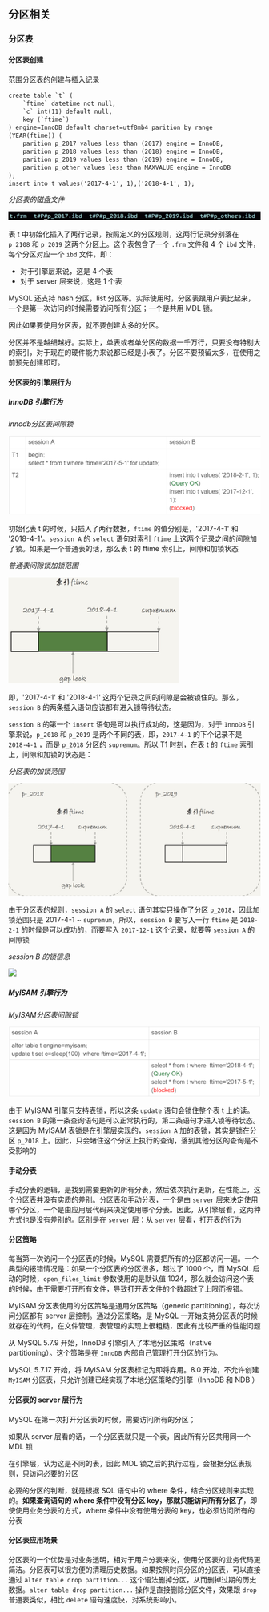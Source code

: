 ## 分区相关

### 分区表

#### 分区表创建

范围分区表的创建与插入记录

```mysql
create table `t` (
	`ftime` datetime not null,
	`c` int(11) default null,
	key (`ftime`)
) engine=InnoDB default charset=utf8mb4 parition by range (YEAR(ftime)) (
	parition p_2017 values less than (2017) engine = InnoDB,
	parition p_2018 values less than (2018) engine = InnoDB,
	parition p_2019 values less than (2019) engine = InnoDB,
	parition p_other values less than MAXVALUE engine = InnoDB
);
insert into t values('2017-4-1', 1),('2018-4-1', 1);
```

*分区表的磁盘文件*

![](../Images/Performance/分区表的磁盘文件.png)

表 t 中初始化插入了两行记录，按照定义的分区规则，这两行记录分别落在 `p_2108` 和 `p_2019` 这两个分区上。这个表包含了一个 `.frm` 文件和 4 个 `ibd` 文件，每个分区对应一个 `ibd` 文件，即：

* 对于引擎层来说，这是 4 个表
* 对于 server 层来说，这是 1 个表

MySQL 还支持 hash 分区，list 分区等。实际使用时，分区表跟用户表比起来，一个是第一次访问的时候需要访问所有分区；一个是共用 MDL 锁。

因此如果要使用分区表，就不要创建太多的分区。

分区并不是越细越好。实际上，单表或者单分区的数据一千万行，只要没有特别大的索引，对于现在的硬件能力来说都已经是小表了。分区不要预留太多，在使用之前预先创建即可。

#### 分区表的引擎层行为

##### InnoDB 引擎行为

*innodb分区表间隙锁*

![](../Images/Performance/Innodb分区表间隙锁.png)

初始化表 t 的时候，只插入了两行数据，`ftime` 的值分别是，'2017-4-1' 和 '2018-4-1'。`session A` 的 `select` 语句对索引 `ftime` 上这两个记录之间的间隙加了锁。如果是一个普通表的话，那么表 t 的 ftime 索引上，间隙和加锁状态

*普通表间隙锁加锁范围*

![](../Images/Performance/普通表的间隙和加锁范围.png)

即，'2017-4-1' 和 '2018-4-1' 这两个记录之间的间隙是会被锁住的。那么，`session B` 的两条插入语句应该都有进入锁等待状态。

`session B` 的第一个 `insert` 语句是可以执行成功的，这是因为，对于 `InnoDB` 引擎来说，`p_2018` 和 `p_2019` 是两个不同的表，即，`2017-4-1` 的下个记录不是 `2018-4-1` ，而是 `p_2018` 分区的 `supremum`。所以 T1 时刻，在表 t 的 `ftime` 索引上，间隙和加锁的状态是：

*分区表的加锁范围*

![](../Images/Performance/分区表的加锁范围.png)

由于分区表的规则，`session A` 的 `select` 语句其实只操作了分区 `p_2018`，因此加锁范围只是 2017-4-1 ~ `supremum`，所以，`session B` 要写入一行 `ftime` 是 `2018-2-1` 的时候是可以成功的，而要写入 `2017-12-1` 这个记录，就要等 `session A` 的间隙锁

*session B 的锁信息*

![](./Images/分区表会话间隙锁冲突.png)

##### MyISAM 引擎行为

*MyISAM分区表间隙锁*

![](../Images/Performance/MyISAM分区表间隙锁.png)

由于 MyISAM 引擎只支持表锁，所以这条 `update` 语句会锁住整个表 t 上的读。`session B` 的第一条查询语句是可以正常执行的，第二条语句才进入锁等待状态。这是因为 MyISAM 表锁是在引擎层实现的，`session A` 加的表锁，其实是锁在分区 `p_2018` 上。因此，只会堵住这个分区上执行的查询，落到其他分区的查询是不受影响的

#### 手动分表

手动分表的逻辑，是找到需要更新的所有分表，然后依次执行更新，在性能上，这个分区表并没有实质的差别。分区表和手动分表，一个是由 `server` 层来决定使用哪个分区，一个是由应用层代码来决定使用哪个分表。因此，从引擎层看，这两种方式也是没有差别的。区别是在 `server` 层：从 `server` 层看，打开表的行为

#### 分区策略

每当第一次访问一个分区表的时候，MySQL 需要把所有的分区都访问一遍。一个典型的报错情况是：如果一个分区表的分区很多，超过了 1000 个，而 MySQL 启动的时候，`open_files_limit` 参数使用的是默认值 1024，那么就会访问这个表的时候，由于需要打开所有文件，导致打开表文件的个数超过了上限而报错。

MyISAM 分区表使用的分区策略是通用分区策略（generic partitioning），每次访问分区都有 server 层控制。通过分区策略，是 MySQL 一开始支持分区表的时候就存在的代码，在文件管理，表管理的实现上很粗糙，因此有比较严重的性能问题

从 MySQL 5.7.9 开始，InnoDB 引擎引入了本地分区策略（native partitioning）。这个策略是在 `InnoDB` 内部自己管理打开分区的行为。

MySQL 5.7.17 开始，将 MyISAM 分区表标记为即将弃用。8.0 开始，不允许创建 `MyISAM` 分区表，只允许创建已经实现了本地分区策略的引擎（InnoDB 和 NDB ）

#### 分区表的 server 层行为

MySQL 在第一次打开分区表的时候，需要访问所有的分区；

如果从 server 层看的话，一个分区表就只是一个表，因此所有分区共用同一个 MDL 锁

在引擎层，认为这是不同的表，因此 MDL 锁之后的执行过程，会根据分区表规则，只访问必要的分区

必要的分区的判断，就是根据 SQL 语句中的 where 条件，结合分区规则来实现的。**如果查询语句的 where 条件中没有分区 key，那就只能访问所有分区了**，即使使用业务分表的方式，where 条件中没有使用分表的 key，也必须访问所有的分表

#### 分区表应用场景

分区表的一个优势是对业务透明，相对于用户分表来说，使用分区表的业务代码更简洁。分区表可以很方便的清理历史数据。如果按照时间分区的分区表，可以直接通过 `alter table drop partition...` 这个语法删掉分区，从而删掉过期的历史数据。`alter table drop partition...` 操作是直接删除分区文件，效果跟 `drop` 普通表类似，相比 `delete` 语句速度快，对系统影响小。
